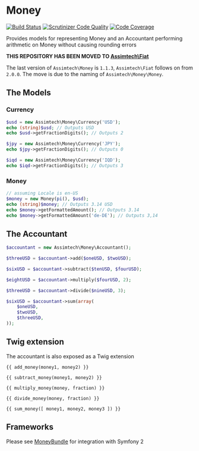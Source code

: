 # Money

[![Build Status](https://travis-ci.org/assimtech/money.svg?branch=master)](https://travis-ci.org/assimtech/money)
[![Scrutinizer Code Quality](https://scrutinizer-ci.com/g/assimtech/money/badges/quality-score.png?b=master)](https://scrutinizer-ci.com/g/assimtech/money/?branch=master)
[![Code Coverage](https://scrutinizer-ci.com/g/assimtech/money/badges/coverage.png?b=master)](https://scrutinizer-ci.com/g/assimtech/money/?branch=master)

Provides models for representing Money and an Accountant performing arithmetic on Money without causing rounding errors

**THIS REPOSITORY HAS BEEN MOVED TO [Assimtech\Fiat](https://github.com/assimtech/fiat)**

The last version of `Assimtech\Money` is `1.1.3`, `Assimtech\Fiat` follows on from `2.0.0`. The move is due to the naming of `Assimtech\Money\Money`.


## The Models

### Currency

```php
$usd = new Assimtech\Money\Currency('USD');
echo (string)$usd; // Outputs USD
echo $usd->getFractionDigits(); // Outputs 2

$jpy = new Assimtech\Money\Currency('JPY');
echo $jpy->getFractionDigits(); // Outputs 0

$iqd = new Assimtech\Money\Currency('IQD');
echo $iqd->getFractionDigits(); // Outputs 3
```


### Money

```php
// assuming Locale is en-US
$money = new Money(pi(), $usd);
echo (string)$money; // Outputs 3.14 USD
echo $money->getFormattedAmount(); // Outputs 3.14
echo $money->getFormattedAmount('de-DE'); // Outputs 3,14
```


## The Accountant

```php
$accountant = new Assimtech\Money\Accountant();

$threeUSD = $accountant->add($oneUSD, $twoUSD);

$sixUSD = $accountant->subtract($tenUSD, $fourUSD);

$eightUSD = $accountant->multiply($fourUSD, 2);

$threeUSD = $accountant->divide($nineUSD, 3);

$sixUSD = $accountant->sum(array(
    $oneUSD,
    $twoUSD,
    $threeUSD,
));
```


## Twig extension

The accountant is also exposed as a Twig extension

```twig
{{ add_money(money1, money2) }}

{{ subtract_money(money1, money2) }}

{{ multiply_money(money, fraction) }}

{{ divide_money(money, fraction) }}

{{ sum_money([ money1, money2, money3 ]) }}
```


## Frameworks

Please see [MoneyBundle](https://github.com/assimtech/money-bundle) for integration with Symfony 2
